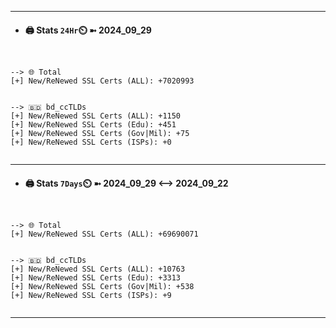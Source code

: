 

---
- #### 🖨️ **Stats** `24Hr`⏲️ ➼ 2024_09_29
```console


--> 🌐 Total
[+] New/ReNewed SSL Certs (ALL): +7020993


--> 🇧🇩 bd_ccTLDs
[+] New/ReNewed SSL Certs (ALL): +1150
[+] New/ReNewed SSL Certs (Edu): +451
[+] New/ReNewed SSL Certs (Gov|Mil): +75
[+] New/ReNewed SSL Certs (ISPs): +0


```

---
- #### 🖨️ **Stats** `7Days`⏲️ ➼ 2024_09_29 <--> 2024_09_22
```console


--> 🌐 Total
[+] New/ReNewed SSL Certs (ALL): +69690071


--> 🇧🇩 bd_ccTLDs
[+] New/ReNewed SSL Certs (ALL): +10763
[+] New/ReNewed SSL Certs (Edu): +3313
[+] New/ReNewed SSL Certs (Gov|Mil): +538
[+] New/ReNewed SSL Certs (ISPs): +9


```

---

